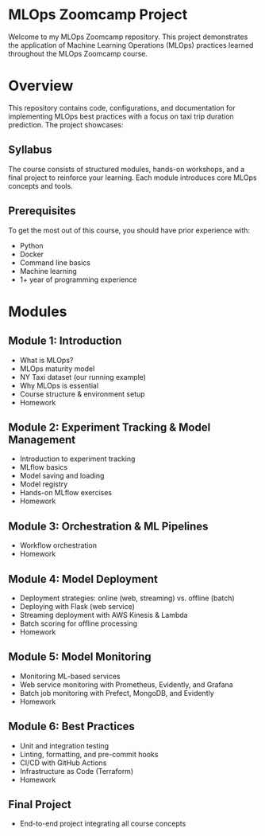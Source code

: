 # MLOps Zoomcamp Project
Welcome to my MLOps Zoomcamp repository. This project demonstrates the application of Machine Learning Operations (MLOps) practices learned throughout the MLOps Zoomcamp course.

# Overview
This repository contains code, configurations, and documentation for implementing MLOps best practices with a focus on taxi trip duration prediction. The project showcases:

## Syllabus
The course consists of structured modules, hands-on workshops, and a final project to reinforce your learning. Each module introduces core MLOps concepts and tools.

## Prerequisites
To get the most out of this course, you should have prior experience with:

- Python
- Docker
- Command line basics
- Machine learning
- 1+ year of programming experience

# Modules
## Module 1: Introduction
- What is MLOps?
- MLOps maturity model
- NY Taxi dataset (our running example)
- Why MLOps is essential
- Course structure & environment setup
- Homework

## Module 2: Experiment Tracking & Model Management
- Introduction to experiment tracking
- MLflow basics
- Model saving and loading
- Model registry
- Hands-on MLflow exercises
- Homework

## Module 3: Orchestration & ML Pipelines
- Workflow orchestration
- Homework

## Module 4: Model Deployment
- Deployment strategies: online (web, streaming) vs. offline (batch)
- Deploying with Flask (web service)
- Streaming deployment with AWS Kinesis & Lambda
- Batch scoring for offline processing
- Homework

## Module 5: Model Monitoring
- Monitoring ML-based services
- Web service monitoring with Prometheus, Evidently, and Grafana
- Batch job monitoring with Prefect, MongoDB, and Evidently
- Homework

## Module 6: Best Practices
- Unit and integration testing
- Linting, formatting, and pre-commit hooks
- CI/CD with GitHub Actions
- Infrastructure as Code (Terraform)
- Homework

## Final Project
- End-to-end project integrating all course concepts